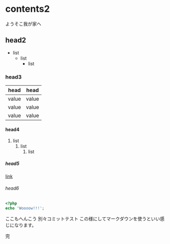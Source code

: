 # contents2

ようそこ我が家へ

## head2

- list
  - list
    - list

### head3

|head|head|
|--|--|
|value|value|
|value|value|
|value|value|

#### head4

1. list
   1. list
      1. list

##### head5

[link](http://example.hp)

###### head6

```php
<?php
echo 'Woooow!!!';
```
ここもへんこう
別々コミットテスト
この様にしてマークダウンを使うといい感じになります。

完

